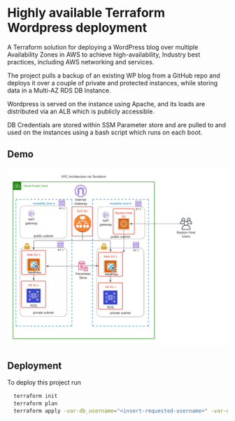 # Highly available Terraform Wordpress deployment
A Terraform solution for deploying a WordPress blog over multiple Availability Zones in AWS to achieve high-availability, Industry best practices, including AWS networking and services.

The project pulls a backup of an existing WP blog from a GitHub repo and deploys it over a couple of private and protected instances, while storing data in a Multi-AZ RDS DB Instance.

Wordpress is served on the instance using Apache, and its loads are distributed via an ALB which is publicly accessible.

DB Credentials are stored within SSM Parameter store and are pulled to and used on the instances using a bash script which runs on each boot.

## Demo
![Project architecture](assets/tf-arch.png)


## Deployment 
To deploy this project run
```bash
  terraform init
  terraform plan
  terraform apply -var-db_username="<insert-requested-username>" -var-db_password="<insert-strong-password>" --auto-approve

```

